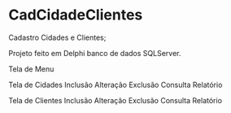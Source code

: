 # CadCidadeClientes
Cadastro Cidades e Clientes;

Projeto feito em Delphi banco de dados SQLServer.

Tela de Menu

Tela de Cidades
  Inclusão
  Alteração
  Exclusão
  Consulta
  Relatório
  
Tela de Clientes
  Inclusão
  Alteração
  Exclusão
  Consulta
  Relatório
